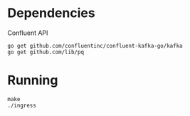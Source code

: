# Dependencies

Confluent API
```shell
go get github.com/confluentinc/confluent-kafka-go/kafka
go get github.com/lib/pq
```

# Running

```shell
make
./ingress
```
